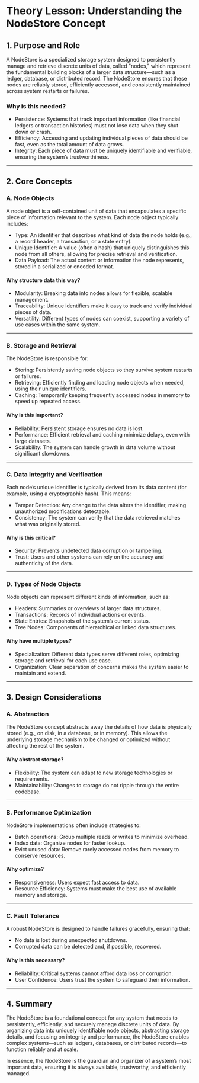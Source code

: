 # Theory Lesson: Understanding the NodeStore Concept

## 1. Purpose and Role

A NodeStore is a specialized storage system designed to persistently manage and retrieve discrete units of data, called "nodes," which represent the fundamental building blocks of a larger data structure—such as a ledger, database, or distributed record. The NodeStore ensures that these nodes are reliably stored, efficiently accessed, and consistently maintained across system restarts or failures.

### Why is this needed?
- Persistence: Systems that track important information (like financial ledgers or transaction histories) must not lose data when they shut down or crash.
- Efficiency: Accessing and updating individual pieces of data should be fast, even as the total amount of data grows.
- Integrity: Each piece of data must be uniquely identifiable and verifiable, ensuring the system’s trustworthiness.

---

## 2. Core Concepts

### A. Node Objects

A node object is a self-contained unit of data that encapsulates a specific piece of information relevant to the system. Each node object typically includes:
- Type: An identifier that describes what kind of data the node holds (e.g., a record header, a transaction, or a state entry).
- Unique Identifier: A value (often a hash) that uniquely distinguishes this node from all others, allowing for precise retrieval and verification.
- Data Payload: The actual content or information the node represents, stored in a serialized or encoded format.

#### Why structure data this way?
- Modularity: Breaking data into nodes allows for flexible, scalable management.
- Traceability: Unique identifiers make it easy to track and verify individual pieces of data.
- Versatility: Different types of nodes can coexist, supporting a variety of use cases within the same system.

---

### B. Storage and Retrieval

The NodeStore is responsible for:
- Storing: Persistently saving node objects so they survive system restarts or failures.
- Retrieving: Efficiently finding and loading node objects when needed, using their unique identifiers.
- Caching: Temporarily keeping frequently accessed nodes in memory to speed up repeated access.

#### Why is this important?
- Reliability: Persistent storage ensures no data is lost.
- Performance: Efficient retrieval and caching minimize delays, even with large datasets.
- Scalability: The system can handle growth in data volume without significant slowdowns.

---

### C. Data Integrity and Verification

Each node’s unique identifier is typically derived from its data content (for example, using a cryptographic hash). This means:
- Tamper Detection: Any change to the data alters the identifier, making unauthorized modifications detectable.
- Consistency: The system can verify that the data retrieved matches what was originally stored.

#### Why is this critical?
- Security: Prevents undetected data corruption or tampering.
- Trust: Users and other systems can rely on the accuracy and authenticity of the data.

---

### D. Types of Node Objects

Node objects can represent different kinds of information, such as:
- Headers: Summaries or overviews of larger data structures.
- Transactions: Records of individual actions or events.
- State Entries: Snapshots of the system’s current status.
- Tree Nodes: Components of hierarchical or linked data structures.

#### Why have multiple types?
- Specialization: Different data types serve different roles, optimizing storage and retrieval for each use case.
- Organization: Clear separation of concerns makes the system easier to maintain and extend.

---

## 3. Design Considerations

### A. Abstraction

The NodeStore concept abstracts away the details of how data is physically stored (e.g., on disk, in a database, or in memory). This allows the underlying storage mechanism to be changed or optimized without affecting the rest of the system.

#### Why abstract storage?
- Flexibility: The system can adapt to new storage technologies or requirements.
- Maintainability: Changes to storage do not ripple through the entire codebase.

---

### B. Performance Optimization

NodeStore implementations often include strategies to:
- Batch operations: Group multiple reads or writes to minimize overhead.
- Index data: Organize nodes for faster lookup.
- Evict unused data: Remove rarely accessed nodes from memory to conserve resources.

#### Why optimize?
- Responsiveness: Users expect fast access to data.
- Resource Efficiency: Systems must make the best use of available memory and storage.

---

### C. Fault Tolerance

A robust NodeStore is designed to handle failures gracefully, ensuring that:
- No data is lost during unexpected shutdowns.
- Corrupted data can be detected and, if possible, recovered.

#### Why is this necessary?
- Reliability: Critical systems cannot afford data loss or corruption.
- User Confidence: Users trust the system to safeguard their information.

---

## 4. Summary

The NodeStore is a foundational concept for any system that needs to persistently, efficiently, and securely manage discrete units of data. By organizing data into uniquely identifiable node objects, abstracting storage details, and focusing on integrity and performance, the NodeStore enables complex systems—such as ledgers, databases, or distributed records—to function reliably and at scale.

In essence, the NodeStore is the guardian and organizer of a system’s most important data, ensuring it is always available, trustworthy, and efficiently managed.